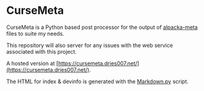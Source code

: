 # CurseMeta

CurseMeta is a Python based post processor for the output of [alpacka-meta](https://github.com/NikkyAI/alpacka-meta) files to suite my needs.

This repository will also server for any issues with the web service associated with this project.

A hosted version at [https://cursemeta.dries007.net/](https://cursemeta.dries007.net/).

The HTML for index & devinfo is generated with the [Markdown.py](Markdown.py) script.
